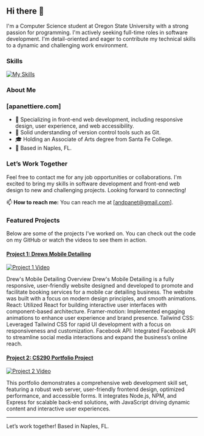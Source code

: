 ## Hi there 👋

I'm a Computer Science student at Oregon State University with a strong passion for programming. I'm actively seeking full-time roles in software development. I'm detail-oriented and eager to contribute my technical skills to a dynamic and challenging work environment. 
### Skills
[![My Skills](https://skillicons.dev/icons?i=js,html,css,react,tailwind,py,mongodb)](https://skillicons.dev)

### About Me 
### [apanettiere.com]
- 🌟 Specializing in front-end web development, including responsive design, user experience, and web accessibility.
- 🔧 Solid understanding of version control tools such as Git.
- 🎓 Holding an Associate of Arts degree from Santa Fe College.
- 📍 Based in Naples, FL.

### Let’s Work Together

Feel free to contact me for any job opportunities or collaborations. I'm excited to bring my skills in software development and front-end web design to new and challenging projects. Looking forward to connecting!

📫 **How to reach me:** You can reach me at [andpanet@gmail.com].


### Featured Projects

Below are some of the projects I’ve worked on. You can check out the code on my GitHub or watch the videos to see them in action.

#### [Project 1: Drews Mobile Detailing](https://github.com/apanettiere/DrewsMobileDetailing)
[![Project 1 Video](https://img.youtube.com/vi/jmoW7ABUB7U/0.jpg)](https://youtu.be/jmoW7ABUB7U)

Drew's Mobile Detailing Overview Drew's Mobile Detailing is a fully responsive, user-friendly website designed and developed to promote and facilitate booking services for a mobile car detailing business. 
The website was built with a focus on modern design principles, and smooth animations. React: Utilized React for building interactive user interfaces with component-based architecture. Framer-motion: Implemented engaging animations to enhance user experience and brand presence. Tailwind CSS: Leveraged Tailwind CSS for rapid UI development with a focus on responsiveness and customization. Facebook API: Integrated Facebook API to streamline social media interactions and expand the business’s online reach. 


#### [Project 2: CS290 Portfolio Project](https://github.com/apanettiere/CS290-Portfolio-Project-)
[![Project 2 Video](https://img.youtube.com/vi/r5O8XvvA4FA/0.jpg)](https://youtu.be/r5O8XvvA4FA)

This portfolio demonstrates a comprehensive web development skill set, featuring a robust web server, user-friendly frontend design, optimized performance, and accessible forms. 
It integrates Node.js, NPM, and Express for scalable back-end solutions, with JavaScript driving dynamic content and interactive user experiences.

---

<footer>
  <p>Let’s work together! Based in Naples, FL.</p>
</footer>
